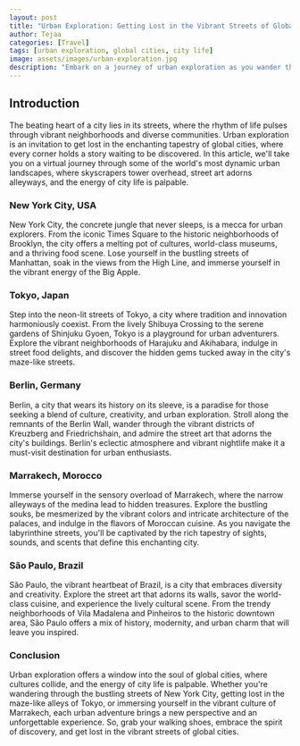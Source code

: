 ```yaml
---
layout: post
title: "Urban Exploration: Getting Lost in the Vibrant Streets of Global Cities"
author: Tejaa
categories: [Travel]
tags: [urban exploration, global cities, city life]
image: assets/images/urban-exploration.jpg
description: "Embark on a journey of urban exploration as you wander through the vibrant streets of global cities. From bustling metropolises to hidden corners, these urban jungles offer a kaleidoscope of cultures, cuisines, and captivating experiences."
---
```


## Introduction

The beating heart of a city lies in its streets, where the rhythm of life pulses through vibrant neighborhoods and diverse communities. Urban exploration is an invitation to get lost in the enchanting tapestry of global cities, where every corner holds a story waiting to be discovered. In this article, we'll take you on a virtual journey through some of the world's most dynamic urban landscapes, where skyscrapers tower overhead, street art adorns alleyways, and the energy of city life is palpable.

### New York City, USA

New York City, the concrete jungle that never sleeps, is a mecca for urban explorers. From the iconic Times Square to the historic neighborhoods of Brooklyn, the city offers a melting pot of cultures, world-class museums, and a thriving food scene. Lose yourself in the bustling streets of Manhattan, soak in the views from the High Line, and immerse yourself in the vibrant energy of the Big Apple.

### Tokyo, Japan

Step into the neon-lit streets of Tokyo, a city where tradition and innovation harmoniously coexist. From the lively Shibuya Crossing to the serene gardens of Shinjuku Gyoen, Tokyo is a playground for urban adventurers. Explore the vibrant neighborhoods of Harajuku and Akihabara, indulge in street food delights, and discover the hidden gems tucked away in the city's maze-like streets.

### Berlin, Germany

Berlin, a city that wears its history on its sleeve, is a paradise for those seeking a blend of culture, creativity, and urban exploration. Stroll along the remnants of the Berlin Wall, wander through the vibrant districts of Kreuzberg and Friedrichshain, and admire the street art that adorns the city's buildings. Berlin's eclectic atmosphere and vibrant nightlife make it a must-visit destination for urban enthusiasts.

### Marrakech, Morocco

Immerse yourself in the sensory overload of Marrakech, where the narrow alleyways of the medina lead to hidden treasures. Explore the bustling souks, be mesmerized by the vibrant colors and intricate architecture of the palaces, and indulge in the flavors of Moroccan cuisine. As you navigate the labyrinthine streets, you'll be captivated by the rich tapestry of sights, sounds, and scents that define this enchanting city.

### São Paulo, Brazil

São Paulo, the vibrant heartbeat of Brazil, is a city that embraces diversity and creativity. Explore the street art that adorns its walls, savor the world-class cuisine, and experience the lively cultural scene. From the trendy neighborhoods of Vila Madalena and Pinheiros to the historic downtown area, São Paulo offers a mix of history, modernity, and urban charm that will leave you inspired.

### Conclusion

Urban exploration offers a window into the soul of global cities, where cultures collide, and the energy of city life is palpable. Whether you're wandering through the bustling streets of New York City, getting lost in the maze-like alleys of Tokyo, or immersing yourself in the vibrant culture of Marrakech, each urban adventure brings a new perspective and an unforgettable experience. So, grab your walking shoes, embrace the spirit of discovery, and get lost in the vibrant streets of global cities.


